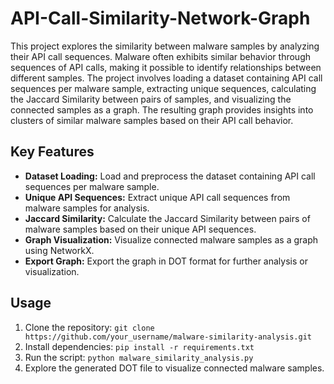 # API-Call-Similarity-Network-Graph

This project explores the similarity between malware samples by analyzing their API call sequences. Malware often exhibits similar behavior through sequences of API calls, making it possible to identify relationships between different samples. The project involves loading a dataset containing API call sequences per malware sample, extracting unique sequences, calculating the Jaccard Similarity between pairs of samples, and visualizing the connected samples as a graph. The resulting graph provides insights into clusters of similar malware samples based on their API call behavior.

## Key Features

- **Dataset Loading:** Load and preprocess the dataset containing API call sequences per malware sample.
- **Unique API Sequences:** Extract unique API call sequences from malware samples for analysis.
- **Jaccard Similarity:** Calculate the Jaccard Similarity between pairs of malware samples based on their unique API sequences.
- **Graph Visualization:** Visualize connected malware samples as a graph using NetworkX.
- **Export Graph:** Export the graph in DOT format for further analysis or visualization.

## Usage

1. Clone the repository: `git clone https://github.com/your_username/malware-similarity-analysis.git`
2. Install dependencies: `pip install -r requirements.txt`
3. Run the script: `python malware_similarity_analysis.py`
4. Explore the generated DOT file to visualize connected malware samples.